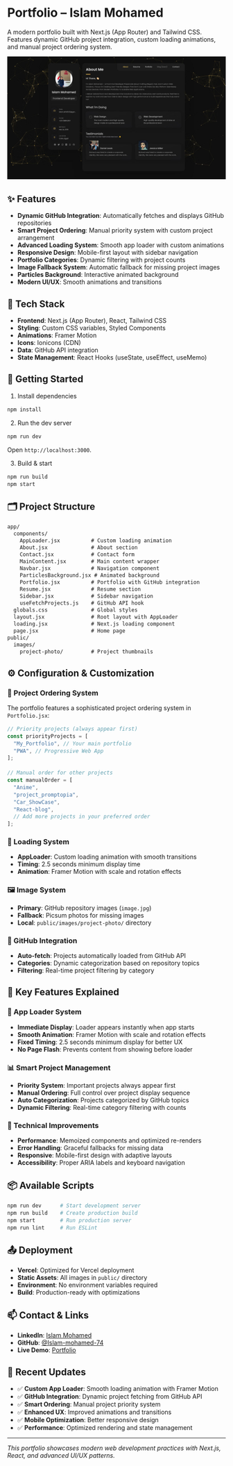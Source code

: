 # Portfolio – Islam Mohamed

A modern portfolio built with Next.js (App Router) and Tailwind CSS. Features dynamic GitHub project integration, custom loading animations, and manual project ordering system.

![preview](./image.jpg)

## ✨ Features

- **Dynamic GitHub Integration**: Automatically fetches and displays GitHub repositories
- **Smart Project Ordering**: Manual priority system with custom project arrangement
- **Advanced Loading System**: Smooth app loader with custom animations
- **Responsive Design**: Mobile-first layout with sidebar navigation
- **Portfolio Categories**: Dynamic filtering with project counts
- **Image Fallback System**: Automatic fallback for missing project images
- **Particles Background**: Interactive animated background
- **Modern UI/UX**: Smooth animations and transitions

## 🧰 Tech Stack

- **Frontend**: Next.js (App Router), React, Tailwind CSS
- **Styling**: Custom CSS variables, Styled Components
- **Animations**: Framer Motion
- **Icons**: Ionicons (CDN)
- **Data**: GitHub API integration
- **State Management**: React Hooks (useState, useEffect, useMemo)

## 🚀 Getting Started

1. Install dependencies

```bash
npm install
```

2. Run the dev server

```bash
npm run dev
```

Open `http://localhost:3000`.

3. Build & start

```bash
npm run build
npm start
```

## 🗂️ Project Structure

```
app/
  components/
    AppLoader.jsx          # Custom loading animation
    About.jsx              # About section
    Contact.jsx            # Contact form
    MainContent.jsx        # Main content wrapper
    Navbar.jsx             # Navigation component
    ParticlesBackground.jsx # Animated background
    Portfolio.jsx          # Portfolio with GitHub integration
    Resume.jsx             # Resume section
    Sidebar.jsx            # Sidebar navigation
    useFetchProjects.js    # GitHub API hook
  globals.css              # Global styles
  layout.jsx               # Root layout with AppLoader
  loading.jsx              # Next.js loading component
  page.jsx                 # Home page
public/
  images/
    project-photo/         # Project thumbnails
```

## ⚙️ Configuration & Customization

### 🎯 Project Ordering System

The portfolio features a sophisticated project ordering system in `Portfolio.jsx`:

```jsx
// Priority projects (always appear first)
const priorityProjects = [
  "My_Portfolio", // Your main portfolio
  "PWA", // Progressive Web App
];

// Manual order for other projects
const manualOrder = [
  "Anime",
  "project_promptopia",
  "Car_ShowCase",
  "React-blog",
  // Add more projects in your preferred order
];
```

### 🔄 Loading System

- **AppLoader**: Custom loading animation with smooth transitions
- **Timing**: 2.5 seconds minimum display time
- **Animation**: Framer Motion with scale and rotation effects

### 🖼️ Image System

- **Primary**: GitHub repository images (`image.jpg`)
- **Fallback**: Picsum photos for missing images
- **Local**: `public/images/project-photo/` directory

### 📱 GitHub Integration

- **Auto-fetch**: Projects automatically loaded from GitHub API
- **Categories**: Dynamic categorization based on repository topics
- **Filtering**: Real-time project filtering by category

## 🚀 Key Features Explained

### 🎨 App Loader System

- **Immediate Display**: Loader appears instantly when app starts
- **Smooth Animation**: Framer Motion with scale and rotation effects
- **Fixed Timing**: 2.5 seconds minimum display for better UX
- **No Page Flash**: Prevents content from showing before loader

### 📊 Smart Project Management

- **Priority System**: Important projects always appear first
- **Manual Ordering**: Full control over project display sequence
- **Auto Categorization**: Projects categorized by GitHub topics
- **Dynamic Filtering**: Real-time category filtering with counts

### 🔧 Technical Improvements

- **Performance**: Memoized components and optimized re-renders
- **Error Handling**: Graceful fallbacks for missing data
- **Responsive**: Mobile-first design with adaptive layouts
- **Accessibility**: Proper ARIA labels and keyboard navigation

## 📦 Available Scripts

```bash
npm run dev      # Start development server
npm run build    # Create production build
npm start        # Run production server
npm run lint     # Run ESLint
```

## 📤 Deployment

- **Vercel**: Optimized for Vercel deployment
- **Static Assets**: All images in `public/` directory
- **Environment**: No environment variables required
- **Build**: Production-ready with optimizations

## 📫 Contact & Links

- **LinkedIn**: [Islam Mohamed](https://www.linkedin.com/in/islam-mohamed-038240210/)
- **GitHub**: [@Islam-mohamed-74](https://github.com/Islam-mohamed-74)
- **Live Demo**: [Portfolio](https://my-portfolio-six-eta-82.vercel.app/)

## 🎯 Recent Updates

- ✅ **Custom App Loader**: Smooth loading animation with Framer Motion
- ✅ **GitHub Integration**: Dynamic project fetching from GitHub API
- ✅ **Smart Ordering**: Manual project priority system
- ✅ **Enhanced UX**: Improved animations and transitions
- ✅ **Mobile Optimization**: Better responsive design
- ✅ **Performance**: Optimized rendering and state management

---

_This portfolio showcases modern web development practices with Next.js, React, and advanced UI/UX patterns._

